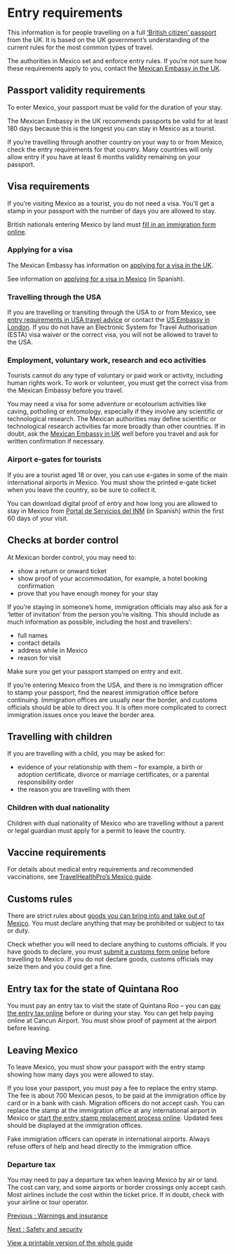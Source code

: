 # Entry requirements

This information is for people travelling on a full [‘British citizen’ passport](https://www.gov.uk/types-of-british-nationality) from the UK. It is based on the UK government’s understanding of the current rules for the most common types of travel.

The authorities in Mexico set and enforce entry rules. If you’re not sure how these requirements apply to you, contact the [Mexican Embassy in the UK](https://embamex.sre.gob.mx/reinounido/index.php/es/).

## Passport validity requirements

To enter Mexico, your passport must be valid for the duration of your stay.

The Mexican Embassy in the UK recommends passports be valid for at least 180 days because this is the longest you can stay in Mexico as a tourist.

If you’re travelling through another country on your way to or from Mexico, check the entry requirements for that country. Many countries will only allow entry if you have at least 6 months validity remaining on your passport.

## Visa requirements

If you’re visiting Mexico as a tourist, you do not need a visa. You’ll get a stamp in your passport with the number of days you are allowed to stay.

British nationals entering Mexico by land must [fill in an immigration form online](https://www.inm.gob.mx/fmme/publico/en/solicitud.html).

### Applying for a visa

The Mexican Embassy has information on [applying for a visa in the UK](https://consulmex.sre.gob.mx/reinounido/index.php/es/extranjeros/visas).

See information on [applying for a visa in Mexico](https://www.gob.mx/sre/acciones-y-programas/visas-para-extranjeros-8036) (in Spanish).

### Travelling through the USA

If you are travelling or transiting through the USA to or from Mexico, see [entry requirements in USA travel advice](https://www.gov.uk/foreign-travel-advice/usa/entry-requirements) or contact the [US Embassy in London](https://uk.usembassy.gov/visas/). If you do not have an Electronic System for Travel Authorisation (ESTA) visa waiver or the correct visa, you will not be allowed to travel to the USA.

### Employment, voluntary work, research and eco activities

Tourists cannot do any type of voluntary or paid work or activity, including human rights work. To work or volunteer, you must get the correct visa from the Mexican Embassy before you travel.

You may need a visa for some adventure or ecotourism activities like caving, potholing or entomology, especially if they involve any scientific or technological research. The Mexican authorities may define scientific or technological research activities far more broadly than other countries. If in doubt, ask the [Mexican Embassy in UK](https://embamex.sre.gob.mx/reinounido/index.php/en/) well before you travel and ask for written confirmation if necessary.

### Airport e-gates for tourists

If you are a tourist aged 18 or over, you can use e-gates in some of the main international airports in Mexico. You must show the printed e-gate ticket when you leave the country, so be sure to collect it.

You can download digital proof of entry and how long you are allowed to stay in Mexico from [Portal de Servicios del INM](https://www.inm.gob.mx/spublic/portal/inmex.html) (in Spanish) within the first 60 days of your visit.

## Checks at border control

At Mexican border control, you may need to:

* show a return or onward ticket
* show proof of your accommodation, for example, a hotel booking confirmation
* prove that you have enough money for your stay

If you’re staying in someone’s home, immigration officials may also ask for a ‘letter of invitation’ from the person you’re visiting. This should include as much information as possible, including the host and travellers’:

* full names
* contact details
* address while in Mexico
* reason for visit

Make sure you get your passport stamped on entry and exit.

If you’re entering Mexico from the USA, and there is no immigration officer to stamp your passport, find the nearest immigration office before continuing. Immigration offices are usually near the border, and customs officials should be able to direct you. It is often more complicated to correct immigration issues once you leave the border area.

## Travelling with children

If you are travelling with a child, you may be asked for:

* evidence of your relationship with them – for example, a birth or adoption certificate, divorce or marriage certificates, or a parental responsibility order
* the reason you are travelling with them

### Children with dual nationality

Children with dual nationality of Mexico who are travelling without a parent or legal guardian must apply for a permit to leave the country.

## Vaccine requirements

For details about medical entry requirements and recommended vaccinations, see [TravelHealthPro’s Mexico guide](https://travelhealthpro.org.uk/country/147/mexico#Vaccine_Recommendations).

## Customs rules

There are strict rules about [goods you can bring into and take out of Mexico](https://consulmex.sre.gob.mx/reinounido/index.php/es/contenido/79-customs-and-migration-information). You must declare anything that may be prohibited or subject to tax or duty.

Check whether you will need to declare anything to customs officials. If you have goods to declare, you must [submit a customs form online](https://siat.sat.gob.mx/app/declaracion/faces/pages/plantilla/declaracionAduana.jsf) before travelling to Mexico. If you do not declare goods, customs officials may seize them and you could get a fine.

## Entry tax for the state of Quintana Roo

You must pay an entry tax to visit the state of Quintana Roo – you can [pay the entry tax online](https://www.visitax.gob.mx/sitio/) before or during your stay. You can get help paying online at Cancun Airport. You must show proof of payment at the airport before leaving.

## Leaving Mexico

To leave Mexico, you must show your passport with the entry stamp showing how many days you were allowed to stay.

If you lose your passport, you must pay a fee to replace the entry stamp. The fee is about 700 Mexican pesos, to be paid at the immigration office by card or in a bank with cash. Migration officers do not accept cash. You can replace the stamp at the immigration office at any international airport in Mexico or [start the entry stamp replacement process online](https://www.inm.gob.mx/mpublic/publico/inm-tramites.html?a=thgeGuQHx2k%3D&tr=OxdxfZW6EOE%3D&h_sdp00=giUnJ9XgtISVcdYJXduIGw%3D%3D). Updated fees should be displayed at the immigration offices.

Fake immigration officers can operate in international airports. Always refuse offers of help and head directly to the immigration office.

### Departure tax

You may need to pay a departure tax when leaving Mexico by air or land. The cost can vary, and some airports or border crossings only accept cash. Most airlines include the cost within the ticket price. If in doubt, check with your airline or tour operator.

[Previous
:
Warnings and insurance](/foreign-travel-advice/mexico)

[Next
:
Safety and security](/foreign-travel-advice/mexico/safety-and-security)

[View a printable version of the whole guide](/foreign-travel-advice/mexico/print)